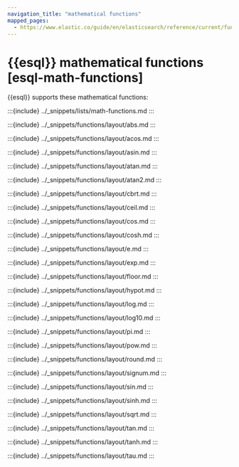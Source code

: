 ```yaml
---
navigation_title: "mathematical functions"
mapped_pages:
  - https://www.elastic.co/guide/en/elasticsearch/reference/current/functions-operators/math-functions.md
---
```


# {{esql}} mathematical functions [esql-math-functions]


{{esql}} supports these mathematical functions:

:::{include} ../_snippets/lists/math-functions.md
:::

:::{include} ../_snippets/functions/layout/abs.md
:::

:::{include} ../_snippets/functions/layout/acos.md
:::

:::{include} ../_snippets/functions/layout/asin.md
:::

:::{include} ../_snippets/functions/layout/atan.md
:::

:::{include} ../_snippets/functions/layout/atan2.md
:::

:::{include} ../_snippets/functions/layout/cbrt.md
:::

:::{include} ../_snippets/functions/layout/ceil.md
:::

:::{include} ../_snippets/functions/layout/cos.md
:::

:::{include} ../_snippets/functions/layout/cosh.md
:::

:::{include} ../_snippets/functions/layout/e.md
:::

:::{include} ../_snippets/functions/layout/exp.md
:::

:::{include} ../_snippets/functions/layout/floor.md
:::

:::{include} ../_snippets/functions/layout/hypot.md
:::

:::{include} ../_snippets/functions/layout/log.md
:::

:::{include} ../_snippets/functions/layout/log10.md
:::

:::{include} ../_snippets/functions/layout/pi.md
:::

:::{include} ../_snippets/functions/layout/pow.md
:::

:::{include} ../_snippets/functions/layout/round.md
:::

:::{include} ../_snippets/functions/layout/signum.md
:::

:::{include} ../_snippets/functions/layout/sin.md
:::

:::{include} ../_snippets/functions/layout/sinh.md
:::

:::{include} ../_snippets/functions/layout/sqrt.md
:::

:::{include} ../_snippets/functions/layout/tan.md
:::

:::{include} ../_snippets/functions/layout/tanh.md
:::

:::{include} ../_snippets/functions/layout/tau.md
:::

